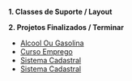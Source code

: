 __1. Classes de Suporte / Layout__ </br>

 
__2. Projetos Finalizados / Terminar__ </br>
  * [Alcool Ou Gasolina](https://github.com/Git-RenatoAlcantara/Android/tree/master/AlcoolOuGasolina)
  * [Curso Emprego](https://github.com/Git-RenatoAlcantara/Android/tree/master/CursoEmprego)
  * [Sistema Cadastral](https://github.com/Git-RenatoAlcantara/Android/tree/master/SistemaCadastralPessoaFisica)
  * [Sistema Cadastral](https://github.com/Git-RenatoAlcantara/Android/tree/master/SistemaCadastralPessoaFisica)
